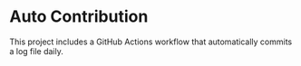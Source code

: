 # Auto Contribution

This project includes a GitHub Actions workflow that automatically commits a log file daily.